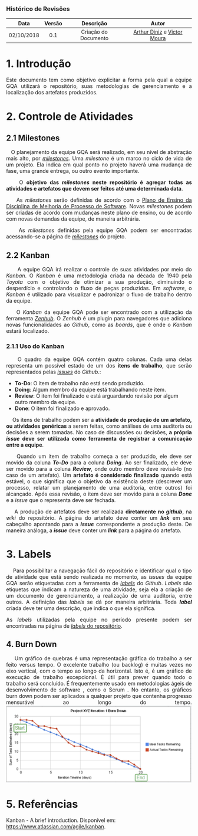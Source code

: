 

### Histórico de Revisões

| Data       | Versão | Descrição            |         Autor             |
|:----------:|:------:|:--------------------:|:-------------------------:|
| 02/10/2018 | 0.1 | Criação do Documento  | [Arthur Diniz](https://github.com/arthurbdiniz) e [Victor Moura](https://github.com/victorcmoura) |

# 1. Introdução

<p align="justify">Este documento tem como objetivo explicitar a forma pela qual a equipe GQA utilizará o repositório, suas metodologias de gerenciamento e a localização dos artefatos produzidos.

# 2. Controle de Atividades

## 2.1 Milestones

<p align="justify">&nbsp;&nbsp;&nbsp;O planejamento da equipe GQA será realizado, em seu nível de abstração mais alto, por  <a href="https://help.github.com/articles/about-milestones/"><i>milestones</i></a>. Uma <i>milestone</i> é um marco no ciclo de vida de um projeto. Ela indica em qual ponto no projeto haverá uma mudança de fase, uma grande entrega, ou outro evento importante.

<p align="justify">&nbsp;&nbsp;&nbsp;&nbsp;O <b>objetivo das <i>milestones</i> neste repositório é agregar todas as atividades e artefatos que devem ser feitos até uma determinada data</b>.

<p align="justify">&nbsp;&nbsp;&nbsp;&nbsp;As <i>milestones</i> serão definidas de acordo com o <a href="">Plano de Ensino da Disciplina de Melhoria de Processo de Software</a>. Novas <i>milestones</i> podem ser criadas de acordo com mudanças neste plano de ensino, ou de acordo com novas demandas da equipe, de maneira arbitrária.

<p align="justify">&nbsp;&nbsp;&nbsp;&nbsp;As <i>milestones</i> definidas pela equipe GQA podem ser encontradas acessando-se a página de <a href=""><i>milestones</i></a> do projeto.

## 2.2 Kanban

<p align="justify">&nbsp;&nbsp;&nbsp;&nbsp;&nbsp;A equipe GQA irá realizar o controle de suas atividades por meio do <i>Kanban</i>. O <i>Kanban</i> é uma metodologia criada na década de 1940 pela <i>Toyota</i> com o objetivo de otimizar a sua produção, diminuindo o desperdício e controlando o fluxo de peças produzidas. Em <i>software</i>, o <i>Kanban</i> é utilizado para visualizar e padronizar o fluxo de trabalho dentro da equipe.

<p align="justify">&nbsp;&nbsp;&nbsp;&nbsp;O <i>Kanban</i> da equipe GQA pode ser encontrado com a utilização da ferramenta <a href="https://www.zenhub.com/"><i>Zenhub</i></a>. O <i>Zenhub</i> é um plugin para navegadores que adiciona novas funcionalidades ao <i>Github</i>, como as <i>boards</i>, que é onde o <i>Kanban</i> estará localizado.

### 2.1.1 Uso do Kanban

<p align="justify">&nbsp;&nbsp;&nbsp;&nbsp;O quadro da equipe GQA contém quatro colunas. Cada uma delas representa um possível estado de um dos <b>itens de trabalho</b>, que serão representados pelas <a href="https://github.com/MPS-FGA/Avaleasy-GQA/issues"><i>issues</i></a> do <i>Github</i>.:

* **To-Do**: O item de trabalho não está sendo produzido.
* **Doing**: Algum membro da equipe está trabalhando neste item.
* **Review**: O item foi finalizado e está arguardando revisão por algum outro membro da equipe.
* **Done**: O item foi finalizado e aprovado.

<p align="justify">&nbsp;&nbsp;&nbsp;&nbsp;Os itens de trabalho podem ser a <b>atividade de produção de um artefato, ou atividades genéricas</b> a serem feitas, como análises de uma auditoria ou decisões a serem tomadas. No caso de discussões ou decisões, <b>a própria <i>issue</i> deve ser utilizada como ferramenta de registrar a comunicação entre a equipe</b>.

<p align="justify">&nbsp;&nbsp;&nbsp;&nbsp;Quando um item de trabalho começa a ser produzido, ele deve ser movido da coluna <i><b>To-Do</i></b> para a coluna <i><b>Doing</i></b>. Ao ser finalizado, ele deve ser movido para a coluna <i><b>Review</i></b>, onde outro membro deve revisá-lo (no caso de um artefato). Um <b>artefato é considerado finalizado</b> quando está estável, o que significa que o objetivo da existência deste (descrever um processo, relatar um planejamento de uma auditoria, entre outros) foi alcançado. Após essa revisão, o item deve ser movido para a coluna <i><b>Done</i></b> e a <i>issue</i> que o representa deve ser fechada.

<p align="justify">&nbsp;&nbsp;&nbsp;&nbsp;A produção de artefatos deve ser realizada <b>diretamente no <i>github</b></i>, na <i>wiki</i> do repositório. A página do artefato deve conter um <b><i>link</i></b> em seu cabeçalho apontando para a <b><i>issue</i></b> correspondente a produção deste. De maneira análoga, a <b><i>issue</i></b> deve conter um <b><i>link</i></b> para a página do artefato.

# 3. Labels

<p align="justify">&nbsp;&nbsp;&nbsp;&nbsp;Para possibilitar a navegação fácil do repositório e identificar qual o tipo de atividade que está sendo realizada no momento, as <i>issues</i> da equipe GQA serão etiquetadas com a ferramenta de <a href="https://help.github.com/articles/about-labels/"><i>labels</i></a> do <i>Github</i>. <i>Labels</i> são etiquetas que indicam a natureza de uma atividade, seja ela a criação de um documento de gerenciamento, a realização de uma auditoria, entre outros. A definição das <i>labels</i> se dá por maneira arbitrária. Toda <i><b>label</i></b> criada deve ter uma descrição, que indica o que ela significa.

<p align="justify">As <i>labels</i> utilizadas pela equipe no período presente podem ser encontradas na página de <a href="https://github.com/MPS-FGA/Avaleasy-GQA/labels"><i>labels</i> do repositório</a>.

## 4. Burn Down
<p align="justify">&nbsp;&nbsp;&nbsp;&nbsp;Um gráfico de quebras é uma representação gráfica do trabalho a ser feito versus tempo. O excelente trabalho (ou backlog) é muitas vezes no eixo vertical, com o tempo ao longo da horizontal. Isto é, é um gráfico de execução de trabalho excepcional. É útil para prever quando todo o trabalho será concluído. É frequentemente usado em metodologias ágeis de desenvolvimento de software , como o Scrum . No entanto, os gráficos burn down podem ser aplicados a qualquer projeto que contenha progresso mensurável ao longo do tempo.

<img src="../../images/burndown.png" alt="BurnDown">




# 5. Referências
  Kanban - A brief introduction. Disponível em: https://www.atlassian.com/agile/kanban.
